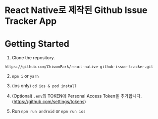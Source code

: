 # React Native로 제작된 Github Issue Tracker App

# Getting Started

1. Clone the repository.
```
https://github.com/ChiwonPark/react-native-github-issue-tracker.git
```

2. `npm i` or `yarn`

3. (ios only) `cd ios & pod install` 

4. (Optional) `.env`의 TOKEN에 Personal Access Token을 추가합니다.
 (https://github.com/settings/tokens)
 
5. Run
`npm run android` or `npm run ios`
